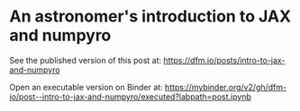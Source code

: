 # An astronomer's introduction to JAX and numpyro

See the published version of this post at: https://dfm.io/posts/intro-to-jax-and-numpyro

Open an executable version on Binder at: https://mybinder.org/v2/gh/dfm-io/post--intro-to-jax-and-numpyro/executed?labpath=post.ipynb

